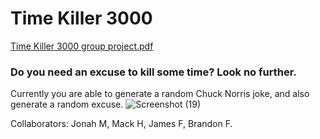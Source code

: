 
# Time Killer 3000

[Time Killer 3000 group project.pdf](https://github.com/Nesnah1307/time-killer-3000/files/8208355/Time.Killer.3000.group.project.pdf)

### Do you need an excuse to kill some time? Look no further.

Currently you are able to generate a random Chuck Norris joke, and also generate a random excuse.
![Screenshot (19)](https://user-images.githubusercontent.com/96394025/157366336-7a224735-0124-47f4-a301-5bd672940959.png)

Collaborators: Jonah M, Mack H, James F, Brandon F.
